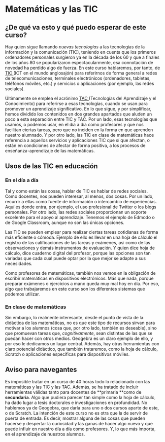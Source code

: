 # Matemáticas y las TIC

## ¿De qué va esto y qué puedo esperar de este curso?

Hay quien sigue llamando _nuevas tecnologías_ a las tecnologías de la información y la comunicación \(TIC\), teniendo en cuenta que los primeros ordenadores personales surgieron ya en la década de los 60 y que a finales de los años 80 se popularizaron espectacularmente, esa connotación de novedad ha perdido algo de fuerza. En este curso hablaremos, por tanto, de [TIC ](https://es.wikipedia.org/wiki/Tecnologías_de_la_información_y_la_comunicación)\(ICT en el mundo anglosajón\) para referirnos de forma general a redes de telecomunicaciones, terminales electrónicos \(ordenadores, tabletas, teléfonos móviles, etc.\) y servicios o aplicaciones \(por ejemplo, las redes sociales\).

Últimamente se emplea el acrónimo [TAC ](https://es.wikipedia.org/wiki/Tecnologías_del_aprendizaje_y_el_conocimiento)\(Tecnologías del Aprendizaje y el Conocimiento\) para referirse a esas tecnologías, cuando se usan para promover un aprendizaje significativo. En lo que sigue, y por simplificar, hemos dividido los contenidos en dos grandes apartados que aluden un poco a esta separación entre TIC y TAC. Por un lado, esas tecnologías que usamos, o podemos usar, en el día a día como profesores y que nos facilitan ciertas tareas, pero que no inciden en la forma en que aprenden nuestro alumnado. Y por otro lado, las TIC en clase de matemáticas hace referencia a aquellos servicios y aplicaciones TIC que sí que afectan, o están en condiciones de afectar de forma positiva, a los procesos de enseñanza-aprendizaje de las matemáticas.

## Usos de las TIC en educación

### En el día a día

Tal y como están las cosas, hablar de TIC es hablar de redes sociales. Como docentes, nos pueden interesar, al menos, dos cosas. Por un lado, recurrir a ellas como fuente de información o intercambio de experiencias. Aquí es donde entra, por ejemplo, el uso profesional de Twitter o los blogs personales. Por otro lado, las redes sociales proporcionan un soporte excelente para el apoyo al aprendizaje. Tenemos el ejemplo de Edmodo o de Google Classroom, aunque no son las únicas opciones.

Las TIC se pueden emplear para realizar ciertas tareas cotidianas de forma más eficiente o cómoda. Ejemplo de ello es llevar en una hoja de cálculo el registro de las calificaciones de las tareas y exámenes, así como de las observaciones y demás instrumentos de evaluación. Y quien dice hoja de cálculo, dice cuaderno digital del profesor, porque las opciones son tan variadas que cada cual puede optar por la que mejor se adapte a sus necesidades.

Como profesores de matemáticas, también nos vemos en la obligación de escribir matemáticas en dispositivos electrónicos. Más que nada, porque preparar exámenes o ejercicios a mano queda muy mal hoy en día. Por eso, algo que trabajaremos en este curso son los diferentes sistemas que podemos utilizar.

### En clase de matemáticas

Sin embargo, lo realmente interesante, desde el punto de vista de la didáctica de las matemáticas, no es que este tipo de recursos sirvan para motivar a los alumnos \(cosa que, por otro lado, también es deseable\), sino que promuevan tareas que, _cognitivamente_, sean distintas de las que se puedan hacer con otros medios. Geogebra es un claro ejemplo de ello, y por eso le dedicamos un lugar central. Además, hay otras herramientas con claro potencial didáctico, que también trataremos, como la hoja de cálculo, Scratch o aplicaciones específicas para dispositivos móviles.

## Aviso para navegantes

Es imposible tratar en un curso de 40 horas todo lo relacionado con las matemáticas y las TIC y las TAC. Además, se ha tratado de incluir herramientas válidas tanto para docentes de **primaria **como de **secundaria**. Algo que pudiera parecer tan simple como la hoja de cálculo, ha dado lugar a tesis doctorales e investigaciones en profundidad. No hablemos ya de Geogebra, que daría para uno o dos cursos aparte de este, o de Scratch. La intención de este curso no es otra que la de servir de puerta de entrada. Es decir, mostrar alguna de las cosas que pueden hacerse y despertar la curiosidad y las ganas de hacer algo nuevo y que puede influir en nuestro día a día como profesores. Y, lo que más importa, en el aprendizaje de nuestros alumnos.

